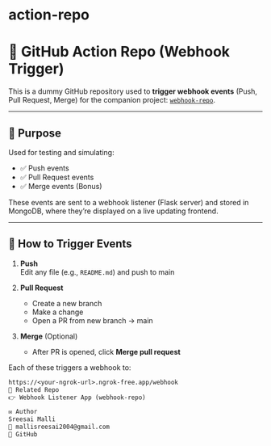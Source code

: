 # action-repo

# 🔧 GitHub Action Repo (Webhook Trigger)

This is a dummy GitHub repository used to **trigger webhook events** (Push, Pull Request, Merge) for the companion project: [`webhook-repo`](https://github.com/Sai123444/webhook-repo).

---

## 🔗 Purpose

Used for testing and simulating:

- ✅ Push events
- ✅ Pull Request events
- ✅ Merge events (Bonus)

These events are sent to a webhook listener (Flask server) and stored in MongoDB, where they’re displayed on a live updating frontend.

---

## 🚀 How to Trigger Events

1. **Push**  
   Edit any file (e.g., `README.md`) and push to main

2. **Pull Request**  
   - Create a new branch
   - Make a change
   - Open a PR from new branch → main

3. **Merge** (Optional)  
   - After PR is opened, click **Merge pull request**

Each of these triggers a webhook to:

```txt
https://<your-ngrok-url>.ngrok-free.app/webhook
📂 Related Repo
👉 Webhook Listener App (webhook-repo)

✉️ Author
Sreesai Malli
📧 mallisreesai2004@gmail.com
🔗 GitHub

